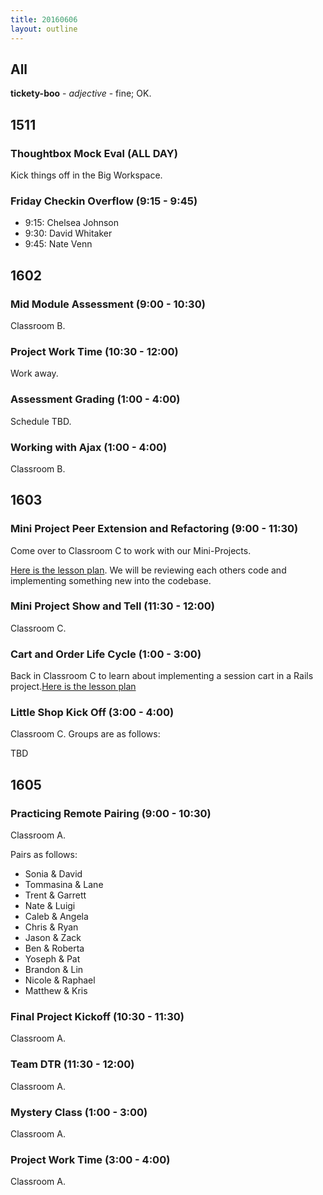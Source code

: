 ```yaml
---
title: 20160606
layout: outline
---
```


## All

**tickety-boo** - _adjective_ - fine; OK.

## 1511

### Thoughtbox Mock Eval (ALL DAY)

Kick things off in the Big Workspace.

### Friday Checkin Overflow (9:15 - 9:45)

* 9:15: Chelsea Johnson
* 9:30: David Whitaker
* 9:45: Nate Venn

## 1602

### Mid Module Assessment (9:00 - 10:30)

Classroom B.

### Project Work Time (10:30 - 12:00)

Work away.

### Assessment Grading (1:00 - 4:00)

Schedule TBD.

### Working with Ajax (1:00 - 4:00)

Classroom B.


## 1603

### Mini Project Peer Extension and Refactoring (9:00 - 11:30)

Come over to Classroom C to work with our Mini-Projects.

[Here is the lesson plan](https://github.com/turingschool/lesson_plans/blob/master/ruby_02-web_applications_with_ruby/mini-project-gem-implementation.md). We will be reviewing each others code and implementing something new into the codebase.

### Mini Project Show and Tell (11:30 - 12:00)

Classroom C.

### Cart and Order Life Cycle (1:00 - 3:00)

Back in Classroom C to learn about implementing a session cart in a Rails project.[Here is the lesson plan](https://github.com/turingschool/lesson_plans/blob/master/ruby_02-web_applications_with_ruby/cart_implementation.markdown)

### Little Shop Kick Off (3:00 - 4:00)

Classroom C. Groups are as follows:

TBD

## 1605

### Practicing Remote Pairing (9:00 - 10:30)

Classroom A.

Pairs as follows:
* Sonia & David
* Tommasina & Lane
* Trent & Garrett
* Nate & Luigi
* Caleb & Angela
* Chris & Ryan
* Jason & Zack
* Ben & Roberta
* Yoseph & Pat
* Brandon & Lin
* Nicole & Raphael
* Matthew & Kris

### Final Project Kickoff (10:30 - 11:30)

Classroom A.

### Team DTR (11:30 - 12:00)

Classroom A.

### Mystery Class (1:00 - 3:00)

Classroom A.

### Project Work Time (3:00 - 4:00)

Classroom A.
